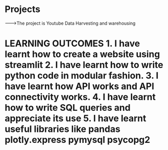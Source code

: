 # Projects
--->The project is Youtube Data Harvesting and warehousing
<h1>LEARNING OUTCOMES
1. I have learnt how to create a website using streamlit
2. I have learnt how to write python code in modular fashion.
3. I have learnt how API works and API connectivity works.
4. I have learnt how to write SQL queries and appreciate its use
5. I have learnt useful libraries like 
  pandas
  plotly.express
  pymysql
  psycopg2
